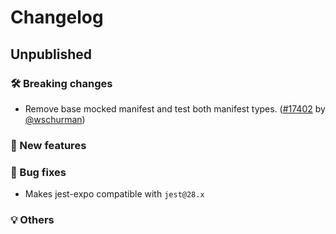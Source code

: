 # Changelog

## Unpublished

### 🛠 Breaking changes

- Remove base mocked manifest and test both manifest types. ([#17402](https://github.com/expo/expo/pull/17402) by [@wschurman](https://github.com/wschurman))

### 🎉 New features

### 🐛 Bug fixes

- Makes jest-expo compatible with `jest@28.x`

### 💡 Others
